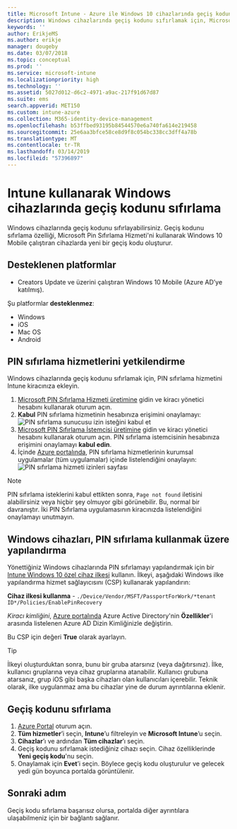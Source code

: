 ```yaml
---
title: Microsoft Intune - Azure ile Windows 10 cihazlarında geçiş kodunu sıfırlama | Microsoft Docs
description: Windows cihazlarında geçiş kodunu sıfırlamak için, Microsoft Pin Sıfırlama Hizmeti ve Microsoft Pin Sıfırlama İstemcisi'ni yükleyin, Azure Active Directory Dizin Kimliğinizi kullanarak bir cihaz ilkesi oluşturun ve ardından Azure portalında Microsoft Intune'u kullanarak geçiş kodunu sıfırlayın.
keywords: ''
author: ErikjeMS
ms.author: erikje
manager: dougeby
ms.date: 03/07/2018
ms.topic: conceptual
ms.prod: ''
ms.service: microsoft-intune
ms.localizationpriority: high
ms.technology: ''
ms.assetid: 5027d012-d6c2-4971-a9ac-217f91d67d87
ms.suite: ems
search.appverid: MET150
ms.custom: intune-azure
ms.collection: M365-identity-device-management
ms.openlocfilehash: b53ffbed93195b84544570e6a740fa614e219458
ms.sourcegitcommit: 25e6aa3bfce58ce8d9f8c054bc338cc3dff4a78b
ms.translationtype: MT
ms.contentlocale: tr-TR
ms.lasthandoff: 03/14/2019
ms.locfileid: "57396897"
---
```

# <a name="reset-the-passcode-on-windows-devices-using-intune"></a>Intune kullanarak Windows cihazlarında geçiş kodunu sıfırlama

Windows cihazlarında geçiş kodunu sıfırlayabilirsiniz. Geçiş kodunu sıfırlama özelliği, Microsoft Pin Sıfırlama Hizmeti'ni kullanarak Windows 10 Mobile çalıştıran cihazlarda yeni bir geçiş kodu oluşturur. 

## <a name="supported-platforms"></a>Desteklenen platformlar

- Creators Update ve üzerini çalıştıran Windows 10 Mobile (Azure AD’ye katılmış).

Şu platformlar **desteklenmez**:
- Windows
- iOS
- Mac OS
- Android

## <a name="authorize-the-pin-reset-services"></a>PIN sıfırlama hizmetlerini yetkilendirme

Windows cihazlarında geçiş kodunu sıfırlamak için, PIN sıfırlama hizmetini Intune kiracınıza ekleyin.

1. [Microsoft PIN Sıfırlama Hizmeti üretimine](https://login.windows.net/common/oauth2/authorize?response_type=code&client_id=b8456c59-1230-44c7-a4a2-99b085333e84&resource=https%3A%2F%2Fgraph.windows.net&redirect_uri=https%3A%2F%2Fcred.microsoft.com&state=e9191523-6c2f-4f1d-a4f9-c36f26f89df0&prompt=admin_consent) gidin ve kiracı yönetici hesabını kullanarak oturum açın.
2. **Kabul** PIN sıfırlama hizmetinin hesabınıza erişimini onaylamayı: ![PIN sıfırlama sunucusu izin isteğini kabul et](./media/pin-reset-service-home-screen.png)
3. [Microsoft PIN Sıfırlama İstemcisi üretimine](https://login.windows.net/common/oauth2/authorize?response_type=code&client_id=9115dd05-fad5-4f9c-acc7-305d08b1b04e&resource=https%3A%2F%2Fcred.microsoft.com%2F&redirect_uri=ms-appx-web%3A%2F%2FMicrosoft.AAD.BrokerPlugin%2F9115dd05-fad5-4f9c-acc7-305d08b1b04e&state=6765f8c5-f4a7-4029-b667-46a6776ad611&prompt=admin_consent) gidin ve kiracı yönetici hesabını kullanarak oturum açın. PIN sıfırlama istemcisinin hesabınıza erişimini onaylamayı **kabul edin**.
4. İçinde [Azure portalında](https://portal.azure.com), PIN sıfırlama hizmetlerinin kurumsal uygulamalar (tüm uygulamalar) içinde listelendiğini onaylayın: ![PIN sıfırlama hizmeti izinleri sayfası](./media/pin-reset-service-application.png)

> [!NOTE]
> PIN sıfırlama isteklerini kabul ettikten sonra, `Page not found` iletisini alabilirsiniz veya hiçbir şey olmuyor gibi görünebilir. Bu, normal bir davranıştır. İki PIN Sıfırlama uygulamasının kiracınızda listelendiğini onaylamayı unutmayın.

## <a name="configure-windows-devices-to-use-pin-reset"></a>Windows cihazları, PIN sıfırlama kullanmak üzere yapılandırma

Yönettiğiniz Windows cihazlarında PIN sıfırlamayı yapılandırmak için bir [Intune Windows 10 özel cihaz ilkesi](custom-settings-windows-10.md) kullanın. İlkeyi, aşağıdaki Windows ilke yapılandırma hizmet sağlayıcısını (CSP) kullanarak yapılandırın:

**Cihaz ilkesi kullanma** - `./Device/Vendor/MSFT/PassportForWork/*tenant ID*/Policies/EnablePinRecovery`

*Kiracı kimliğini*, [Azure portalında](https://portal.azure.com) Azure Active Directory'nin **Özellikler**'i arasında listelenen Azure AD Dizin Kimliğinizle değiştirin.

Bu CSP için değeri **True** olarak ayarlayın.

> [!TIP]
> İlkeyi oluşturduktan sonra, bunu bir gruba atarsınız (veya dağıtırsınız). İlke, kullanıcı gruplarına veya cihaz gruplarına atanabilir. Kullanıcı grubuna atarsanız, grup iOS gibi başka cihazları olan kullanıcıları içerebilir. Teknik olarak, ilke uygulanmaz ama bu cihazlar yine de durum ayrıntılarına eklenir.

## <a name="reset-the-passcode"></a>Geçiş kodunu sıfırlama

1. [Azure Portal](https://portal.azure.com) oturum açın. 
2. **Tüm hizmetler**’i seçin, **Intune**’u filtreleyin ve **Microsoft Intune**’u seçin.
3. **Cihazlar**’ı ve ardından **Tüm cihazlar**’ı seçin.
4. Geçiş kodunu sıfırlamak istediğiniz cihazı seçin. Cihaz özelliklerinde **Yeni geçiş kodu**'nu seçin.
5. Onaylamak için **Evet**’i seçin. Böylece geçiş kodu oluşturulur ve gelecek yedi gün boyunca portalda görüntülenir.

## <a name="next-step"></a>Sonraki adım

Geçiş kodu sıfırlama başarısız olursa, portalda diğer ayrıntılara ulaşabilmeniz için bir bağlantı sağlanır.
